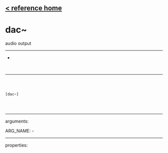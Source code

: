 [< reference home](ceammc_lib.html)
---

# dac~


audio output

---

-
<br>


---


```



[dac~]


            
```

---
arguments:

ARG_NAME: -<br>

---
properties:


